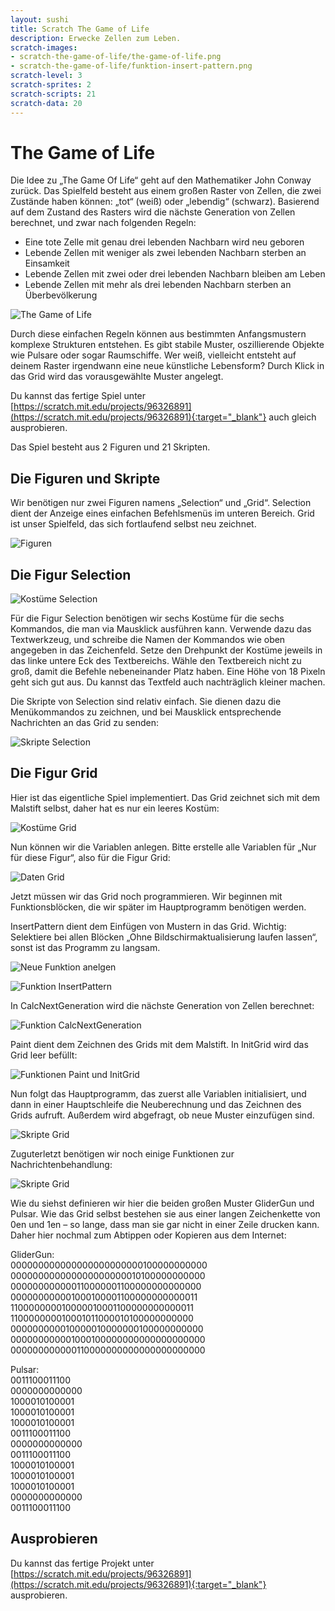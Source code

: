 ```yaml
---
layout: sushi
title: Scratch The Game of Life
description: Erwecke Zellen zum Leben.
scratch-images:
- scratch-the-game-of-life/the-game-of-life.png
- scratch-the-game-of-life/funktion-insert-pattern.png
scratch-level: 3
scratch-sprites: 2
scratch-scripts: 21
scratch-data: 20
---
```


# The Game of Life

Die Idee zu „The Game Of Life“ geht auf den Mathematiker John Conway zurück. Das Spielfeld besteht aus einem großen Raster von Zellen, die zwei Zustände haben können: „tot“ (weiß) oder „lebendig“ (schwarz). Basierend auf dem Zustand des Rasters wird die nächste Generation von Zellen berechnet, und zwar nach folgenden Regeln:

* Eine tote Zelle mit genau drei lebenden Nachbarn wird neu geboren
* Lebende Zellen mit weniger als zwei lebenden Nachbarn sterben an Einsamkeit
* Lebende Zellen mit zwei oder drei lebenden Nachbarn bleiben am Leben
* Lebende Zellen mit mehr als drei lebenden Nachbarn sterben an Überbevölkerung

<p class="center"><img alt="The Game of Life" src="scratch-the-game-of-life/the-game-of-life.png" /></p>

Durch diese einfachen Regeln können aus bestimmten Anfangsmustern komplexe Strukturen entstehen. Es gibt stabile Muster, oszillierende Objekte wie Pulsare oder sogar Raumschiffe. Wer weiß, vielleicht entsteht auf deinem Raster irgendwann eine neue künstliche Lebensform? Durch Klick in das Grid wird das vorausgewählte Muster angelegt.

Du kannst das fertige Spiel unter [https://scratch.mit.edu/projects/96326891](https://scratch.mit.edu/projects/96326891){:target="_blank"} auch gleich ausprobieren.

Das Spiel besteht aus 2 Figuren und 21 Skripten.

## Die Figuren und Skripte

Wir benötigen nur zwei Figuren namens „Selection“ und „Grid“. Selection dient der Anzeige eines einfachen Befehlsmenüs im unteren Bereich. Grid ist unser Spielfeld, das sich fortlaufend selbst neu zeichnet.

![Figuren](scratch-the-game-of-life/figuren.png)

## Die Figur Selection

![Kostüme Selection](scratch-the-game-of-life/kostueme-selection.png)

Für die Figur Selection benötigen wir sechs Kostüme für die sechs Kommandos, die man via Mausklick ausführen kann. Verwende dazu das Textwerkzeug, und schreibe die Namen der Kommandos wie oben angegeben in das Zeichenfeld. Setze den Drehpunkt der Kostüme jeweils in das linke untere Eck des Textbereichs. Wähle den Textbereich nicht zu groß, damit die Befehle nebeneinander Platz haben. Eine Höhe von 18 Pixeln geht sich gut aus. Du kannst das Textfeld auch nachträglich kleiner machen.

Die Skripte von Selection sind relativ einfach. Sie dienen dazu die Menükommandos zu zeichnen, und bei Mausklick entsprechende Nachrichten an das Grid zu senden:

![Skripte Selection](scratch-the-game-of-life/skripte-selection.png)

## Die Figur Grid

Hier ist das eigentliche Spiel implementiert. Das Grid zeichnet sich mit dem Malstift selbst, daher hat es nur ein leeres Kostüm:

![Kostüme Grid](scratch-the-game-of-life/kostueme-grid.png)

Nun können wir die Variablen anlegen. Bitte erstelle alle Variablen für „Nur für diese Figur“, also für die Figur Grid:

![Daten Grid](scratch-the-game-of-life/daten-grid.png)

Jetzt müssen wir das Grid noch programmieren. Wir beginnen mit Funktionsblöcken, die wir später im Hauptprogramm benötigen werden.

InsertPattern dient dem Einfügen von Mustern in das Grid. Wichtig: Selektiere bei allen Blöcken „Ohne Bildschirmaktualisierung laufen lassen“, sonst ist das Programm zu langsam.

![Neue Funktion anelgen](scratch-the-game-of-life/neue-funktion.png)

![Funktion InsertPattern](scratch-the-game-of-life/funktion-insert-pattern.png)

In CalcNextGeneration wird die nächste Generation von Zellen berechnet:

![Funktion CalcNextGeneration](scratch-the-game-of-life/funktion-calc-next-generation.png)

Paint dient dem Zeichnen des Grids mit dem Malstift. In InitGrid wird das Grid leer befüllt:

![Funktionen Paint und InitGrid](scratch-the-game-of-life/funktion-paint-und-init-grid.png)

Nun folgt das Hauptprogramm, das zuerst alle Variablen initialisiert, und dann in einer Hauptschleife die Neuberechnung und das Zeichnen des Grids aufruft. Außerdem wird abgefragt, ob neue Muster einzufügen sind.

![Skripte Grid](scratch-the-game-of-life/skripte-grid-1.png)

Zuguterletzt benötigen wir noch einige Funktionen zur Nachrichtenbehandlung:

![Skripte Grid](scratch-the-game-of-life/skripte-grid-2.png)

Wie du siehst definieren wir hier die beiden großen Muster GliderGun und Pulsar. Wie das Grid selbst bestehen sie aus einer langen Zeichenkette von 0en und 1en – so lange, dass man sie gar nicht in einer Zeile drucken kann. Daher hier nochmal zum Abtippen oder Kopieren aus dem Internet:

GliderGun:<br/>
000000000000000000000000100000000000<br/>
000000000000000000000010100000000000<br/>
000000000000110000001100000000000000<br/>
000000000001000100001100000000000011<br/>
110000000010000010001100000000000011<br/>
110000000010001011000010100000000000<br/>
000000000010000010000000100000000000<br/>
000000000001000100000000000000000000<br/>
000000000000110000000000000000000000

Pulsar:<br/>
0011100011100<br/>
0000000000000<br/>
1000010100001<br/>
1000010100001<br/>
1000010100001<br/>
0011100011100<br/>
0000000000000<br/>
0011100011100<br/>
1000010100001<br/>
1000010100001<br/>
1000010100001<br/>
0000000000000<br/>
0011100011100<br/>


## Ausprobieren

Du kannst das fertige Projekt unter [https://scratch.mit.edu/projects/96326891](https://scratch.mit.edu/projects/96326891){:target="_blank"} ausprobieren.
